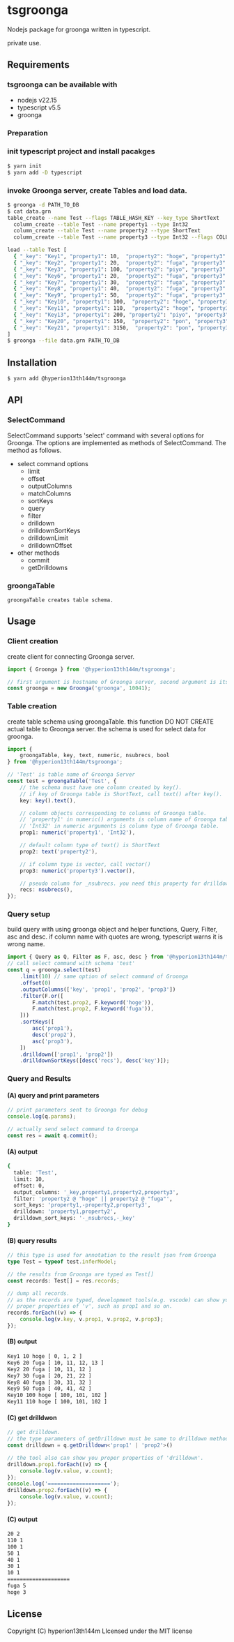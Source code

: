 # tsgroonga
Nodejs package for groonga written in typescript.

private use.

## Requirements
### tsgroonga can be available with
 - nodejs v22.15
 - typescript v5.5
 - groonga

### Preparation
### init typescript project and install pacakges

```bash
$ yarn init
$ yarn add -D typescript
```

### invoke Groonga server, create Tables and load data.
```bash
$ groonga -d PATH_TO_DB
$ cat data.grn
table_create --name Test --flags TABLE_HASH_KEY --key_type ShortText
  column_create --table Test --name property1 --type Int32
  column_create --table Test --name property2 --type ShortText
  column_create --table Test --name property3 --type Int32 --flags COLUMN_VECTOR

load --table Test [
  { "_key": "Key1", "property1": 10,  "property2": "hoge", "property3": [ 0, 1, 2 ] },
  { "_key": "Key2", "property1": 20,  "property2": "fuga", "property3": [ 10, 11, 12 ] },
  { "_key": "Key3", "property1": 100, "property2": "piyo", "property3": [ 20, 21, 22 ] },
  { "_key": "Key6", "property1": 20,  "property2": "fuga", "property3": [ 10, 11, 12, 13 ] },
  { "_key": "Key7", "property1": 30,  "property2": "fuga", "property3": [ 20, 21, 22 ] },
  { "_key": "Key8", "property1": 40,  "property2": "fuga", "property3": [ 30, 31, 32 ] },
  { "_key": "Key9", "property1": 50,  "property2": "fuga", "property3": [ 40, 41, 42 ] },
  { "_key": "Key10", "property1": 100,  "property2": "hoge", "property3": [ 100, 101, 102 ] },
  { "_key": "Key11", "property1": 110,  "property2": "hoge", "property3": [ 100, 101, 102 ] },
  { "_key": "Key13", "property1": 200, "property2": "piyo", "property3": [ 320, 231, 322 ] },
  { "_key": "Key20", "property1": 150,  "property2": "pon", "property3": [ 1800, 1701, 1402 ] },
  { "_key": "Key21", "property1": 3150,  "property2": "pon", "property3": [ 9800, 1121, 8242 ] },
]
$ groonga --file data.grn PATH_TO_DB
```

## Installation
```bash
$ yarn add @hyperion13th144m/tsgroonga
```

## API
### SelectCommand
 SelectCommand supports 'select' command with several options for Groonga. The options are implemented as methods of SelectCommand. The method as follows.
 - select command options
   - limit
   - offset
   - outputColumns
   - matchColumns
   - sortKeys
   - query
   - filter
   - drilldown
   - drilldownSortKeys
   - drilldownLimit
   - drilldownOffset
- other methods
   - commit
   - getDrilldowns

### groongaTable
    groongaTable creates table schema.

## Usage
### Client creation
create client for connecting Groonga server.
```typescript
import { Groonga } from '@hyperion13th144m/tsgroonga';

// first argument is hostname of Groonga server, second argument is its port.
const groonga = new Groonga('groonga', 10041);
```

### Table creation
create table schema using groongaTable. this function DO NOT CREATE actual table to Groonga server. the schema is used for select data for groonga.
```typescript
import {
    groongaTable, key, text, numeric, nsubrecs, bool
} from '@hyperion13th144m/tsgroonga';

// 'Test' is table name of Groonga Server
const test = groongaTable('Test', {
    // the schema must have one column created by key().
    // if key of Groonga table is ShortText, call text() after key().
    key: key().text(),

    // column objects corresponding to columns of Groonga table.
    // 'property1' in numeric() arguments is column name of Groonga table.
    // 'Int32' in numeric arguments is column type of Groonga table.
    prop1: numeric('property1', 'Int32'),

    // default column type of text() is ShortText
    prop2: text('property2'),

    // if column type is vector, call vector()
    prop3: numeric('property3').vector(),

    // pseudo column for _nsubrecs. you need this property for drilldownSortKeys()
    recs: nsubrecs(),
});
```

### Query setup
build query with using groonga object and helper functions, Query, Filter, asc and desc. if column name with quotes are wrong, typescript warns it is wrong name.

```typescript
import { Query as Q, Filter as F, asc, desc } from '@hyperion13th144m/tsgroonga';
// call select command with schema 'test'
const q = groonga.select(test)
    .limit(10) // same option of select command of Groonga
    .offset(0)
    .outputColumns(['key', 'prop1', 'prop2', 'prop3'])
    .filter(F.or([
        F.match(test.prop2, F.keyword('hoge')),
        F.match(test.prop2, F.keyword('fuga')),
    ]))
    .sortKeys([
        asc('prop1'),
        desc('prop2'),
        asc('prop3'),
    ])
    .drilldown(['prop1', 'prop2'])
    .drilldownSortKeys([desc('recs'), desc('key')]);
```

### Query and Results
####  (A) query and print parameters
```typescript
// print parameters sent to Groonga for debug
console.log(q.params);

// actually send select command to Groonga
const res = await q.commit();
```
#### (A) output
```bash
{
  table: 'Test',
  limit: 10,
  offset: 0,
  output_columns: '_key,property1,property2,property3',
  filter: 'property2 @ "hoge" || property2 @ "fuga"',
  sort_keys: 'property1,-property2,property3',
  drilldown: 'property1,property2',
  drilldown_sort_keys: '-_nsubrecs,-_key'
}
```

#### (B) query results
```typescript
// this type is used for annotation to the result json from Groonga
type Test = typeof test.inferModel;

// the results from Groonga are typed as Test[]
const records: Test[] = res.records;

// dump all records.
// as the records are typed, development tools(e.g. vscode) can show you
// proper properties of 'v', such as prop1 and so on.
records.forEach((v) => {
    console.log(v.key, v.prop1, v.prop2, v.prop3);
});
```

#### (B) output
```bash
Key1 10 hoge [ 0, 1, 2 ]
Key6 20 fuga [ 10, 11, 12, 13 ]
Key2 20 fuga [ 10, 11, 12 ]
Key7 30 fuga [ 20, 21, 22 ]
Key8 40 fuga [ 30, 31, 32 ]
Key9 50 fuga [ 40, 41, 42 ]
Key10 100 hoge [ 100, 101, 102 ]
Key11 110 hoge [ 100, 101, 102 ]
```

#### (C) get drilldwon
```typescript
// get drilldown.
// the type parameters of getDrilldown must be same to drilldown method of SelectCommand.
const drilldown = q.getDrilldown<'prop1' | 'prop2'>()

// the tool also can show you proper properties of 'drilldown'.
drilldown.prop1.forEach((v) => {
    console.log(v.value, v.count);
});
console.log('====================');
drilldown.prop2.forEach((v) => {
    console.log(v.value, v.count);
});
```
#### (C) output
```bash
20 2
110 1
100 1
50 1
40 1
30 1
10 1
====================
fuga 5
hoge 3
```


## License
Copyright (C) hyperion13th144m
LIcensed under the MIT license
